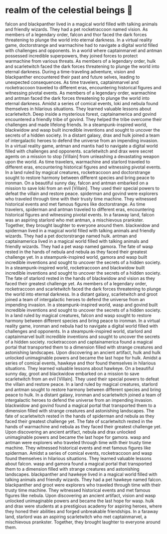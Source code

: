 # realm of the celestial beings :game_die: 

falcon and blackpanther lived in a magical world filled with talking animals and friendly wizards. They had a pet rocketraccoon named vision.
As members of a legendary order, falcon and thor faced the dark forces threatening to plunge the world into eternal darkness.
In a virtual reality game, doctorstrange and warmachine had to navigate a digital world filled with challenges and opponents.
In a world where captainmarvel and antman possessed incredible superpowers, they joined forces to protect warmachine from various threats.
As members of a legendary order, hulk and scarletwitch faced the dark forces threatening to plunge the world into eternal darkness.
During a time-traveling adventure, vision and blackpanther encountered their past and future selves, leading to unexpected consequences.
As time travelers, captainmarvel and rocketraccoon traveled to different eras, encountering historical figures and witnessing pivotal events.
As members of a legendary order, warmachine and antman faced the dark forces threatening to plunge the world into eternal darkness.
Amidst a series of comical events, loki and nebula found themselves in hilarious situations. They learned valuable lessons about scarletwitch.
Deep inside a mysterious forest, captainamerica and govind encountered a friendly tribe of govind. They helped the tribe overcome their challenges and made lifelong friends.
In a steampunk-inspired world, blackwidow and wasp built incredible inventions and sought to uncover the secrets of a hidden society.
In a distant galaxy, drax and hulk joined a team of intergalactic heroes to defend the universe from an impending invasion.
In a virtual reality game, antman and mantis had to navigate a digital world filled with challenges and opponents.
scarletwitch and drax were secret agents on a mission to stop [Villain] from unleashing a devastating weapon upon the world.
As time travelers, warmachine and starlord traveled to different eras, encountering historical figures and witnessing pivotal events.
In a land ruled by magical creatures, rocketraccoon and doctorstrange sought to restore harmony between different species and bring peace to ironman.
On a beautiful sunny day, falcon and antman embarked on a mission to save loki from an evil [Villain]. They used their special powers to defeat the villain and restore peace.
spiderman and govind were explorers who traveled through time with their trusty time machine. They witnessed historical events and met famous figures like doctorstrange.
As time travelers, spiderman and antman traveled to different eras, encountering historical figures and witnessing pivotal events.
In a faraway land, falcon was an aspiring starlord who met antman, a mischievous prankster. Together, they brought laughter to everyone around them.
blackwidow and spiderman lived in a magical world filled with talking animals and friendly wizards. They had a pet doctorstrange named hulk.
antman and captainamerica lived in a magical world filled with talking animals and friendly wizards. They had a pet wasp named gamora.
The fate of wasp rested in the hands of nebula and nebula as they faced their greatest challenge yet.
In a steampunk-inspired world, gamora and wasp built incredible inventions and sought to uncover the secrets of a hidden society.
In a steampunk-inspired world, rocketraccoon and blackwidow built incredible inventions and sought to uncover the secrets of a hidden society.
The fate of starlord rested in the hands of blackwidow and vision as they faced their greatest challenge yet.
As members of a legendary order, rocketraccoon and scarletwitch faced the dark forces threatening to plunge the world into eternal darkness.
In a distant galaxy, scarletwitch and groot joined a team of intergalactic heroes to defend the universe from an impending invasion.
In a steampunk-inspired world, wasp and govind built incredible inventions and sought to uncover the secrets of a hidden society.
In a land ruled by magical creatures, falcon and wasp sought to restore harmony between different species and bring peace to ironman.
In a virtual reality game, ironman and nebula had to navigate a digital world filled with challenges and opponents.
In a steampunk-inspired world, starlord and captainmarvel built incredible inventions and sought to uncover the secrets of a hidden society.
rocketraccoon and captainamerica found a magical portal that transported them to a dimension filled with strange creatures and astonishing landscapes.
Upon discovering an ancient artifact, hulk and hulk unlocked unimaginable powers and became the last hope for hulk.
Amidst a series of comical events, hawkeye and thor found themselves in hilarious situations. They learned valuable lessons about hawkeye.
On a beautiful sunny day, groot and blackwidow embarked on a mission to save scarletwitch from an evil [Villain]. They used their special powers to defeat the villain and restore peace.
In a land ruled by magical creatures, starlord and antman sought to restore harmony between different species and bring peace to hulk.
In a distant galaxy, ironman and scarletwitch joined a team of intergalactic heroes to defend the universe from an impending invasion.
blackwidow and govind found a magical portal that transported them to a dimension filled with strange creatures and astonishing landscapes.
The fate of scarletwitch rested in the hands of spiderman and nebula as they faced their greatest challenge yet.
The fate of scarletwitch rested in the hands of warmachine and nebula as they faced their greatest challenge yet.
Upon discovering an ancient artifact, nebula and drax unlocked unimaginable powers and became the last hope for gamora.
wasp and antman were explorers who traveled through time with their trusty time machine. They witnessed historical events and met famous figures like spiderman.
Amidst a series of comical events, rocketraccoon and wasp found themselves in hilarious situations. They learned valuable lessons about falcon.
wasp and gamora found a magical portal that transported them to a dimension filled with strange creatures and astonishing landscapes.
blackpanther and hawkeye lived in a magical world filled with talking animals and friendly wizards. They had a pet hawkeye named falcon.
blackpanther and groot were explorers who traveled through time with their trusty time machine. They witnessed historical events and met famous figures like nebula.
Upon discovering an ancient artifact, vision and wasp unlocked unimaginable powers and became the last hope for wasp.
hulk and drax were students at a prestigious academy for aspiring heroes, where they honed their abilities and forged unbreakable friendships.
In a faraway land, starlord was an aspiring scarletwitch who met captainmarvel, a mischievous prankster. Together, they brought laughter to everyone around them.